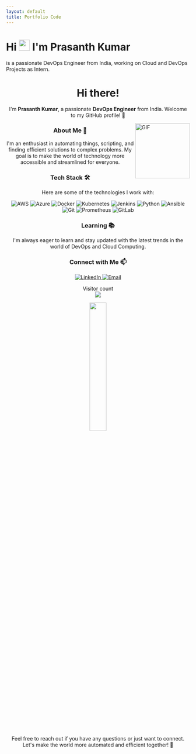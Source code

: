 ```yaml
---
layout: default
title: Portfolio Code
---
```


<h1>Hi <img src="https://raw.githubusercontent.com/MartinHeinz/MartinHeinz/master/wave.gif" width="30px"> I'm Prasanth Kumar</h1>

<p><Prasanth kumar> is a passionate DevOps Engineer from India, working on Cloud and DevOps Projects as Intern.</p>
<h1 align="center"> Hi there! </h1>
<p align="center">I'm <strong>Prasanth Kumar</strong>, a passionate <strong>DevOps Engineer</strong> from India. Welcome to my GitHub profile! 🚀</p>
<img align="right" height="150rem" alt="GIF" src="https://media4.giphy.com/media/RbDKaczqWovIugyJmW/200w.webp?cid=ecf05e47yrznhyd4w1cnwbe3hlilpmls3c0mrsymhdzmzp5z&rid=200w.webp" />

<h3 align="center"> About Me 🌟</h3>
<p align="center">I'm an enthusiast in automating things, scripting, and finding efficient solutions to complex problems. My goal is to make the world of technology more accessible and streamlined for everyone.</p>

<h3 align="center"> Tech Stack 🛠️</h3>
<p align="center">Here are some of the technologies I work with:</p>
<p align="center">
  <img src="https://img.shields.io/badge/-AWS-FF9900?style=for-the-badge&logo=amazon-aws&logoColor=white" alt="AWS">
  <img src="https://img.shields.io/badge/-Azure-0089D6?style=for-the-badge&logo=microsoft-azure&logoColor=white" alt="Azure">
  <img src="https://img.shields.io/badge/-Docker-2496ED?style=for-the-badge&logo=docker&logoColor=white" alt="Docker">
  <img src="https://img.shields.io/badge/-Kubernetes-326CE5?style=for-the-badge&logo=kubernetes&logoColor=white" alt="Kubernetes">
  <img src="https://img.shields.io/badge/-Jenkins-D24939?style=for-the-badge&logo=jenkins&logoColor=white" alt="Jenkins">
  <img src="https://img.shields.io/badge/-Python-3776AB?style=for-the-badge&logo=python&logoColor=white" alt="Python">
  <img src="https://img.shields.io/badge/-Ansible-EE0000?style=for-the-badge&logo=ansible&logoColor=white" alt="Ansible">
  <img src="https://img.shields.io/badge/-Git-F05032?style=for-the-badge&logo=git&logoColor=white" alt="Git">
  <img src="https://img.shields.io/badge/-Prometheus-E6522C?style=for-the-badge&logo=prometheus&logoColor=white" alt="Prometheus">
  <img src="https://img.shields.io/badge/-GitLab-FFCA28?style=for-the-badge&logo=gitlab&logoColor=white" alt="GitLab">
</p>

<h3 align="center"> Learning 📚</h3>
<p align="center">I'm always eager to learn and stay updated with the latest trends in the world of DevOps and Cloud Computing.</p>

<h3 align="center"> Connect with Me 📫</h3>
<p align="center">
  <a href="https://www.linkedin.com/in/your-profile">
    <img src="https://img.shields.io/badge/LinkedIn-0077B5?style=for-the-badge&logo=linkedin&logoColor=white" alt="LinkedIn">
  </a>
  <a href="mailto:prasanthkumarakkili@gmail.com ">
    <img src="https://img.shields.io/badge/Email-D14836?style=for-the-badge&logo=gmail&logoColor=white" alt="Email">
  </a>
</p>
<p align="center"> 
  Visitor count<br>
  <img src="https://profile-counter.glitch.me/Shwetang550/count.svg" />
</p>
<div style="text-align: center;">
  <img src="https://media.giphy.com/media/jpVnC65DmYeyRL4LHS/giphy.gif" width="30%">
</div>


<p align="center">Feel free to reach out if you have any questions or just want to connect. Let's make the world more automated and efficient together! 🤝</p>
